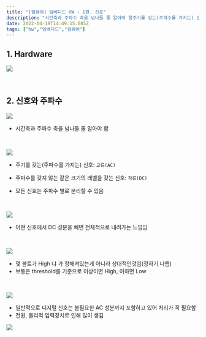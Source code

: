 ```yaml
---
title: "[펌웨어] 임베디드 HW - 1편. 신호"
description: "시간축과 주파수 축을 넘나들 줄 알아야 함주기를 갖는(주파수를 가지는) 신호: 교류(AC)주파수를 갖지 않는 같은 크기의 레벨을 갖는 신호:  직류(DC)  모든 신호는 주파수 별로 분리할 수 있음어떤 신호에서 DC 성분을 빼면 전체적으로 내려가는 느낌임  몇 볼트가 "
date: 2022-04-19T14:49:15.085Z
tags: ["hw","임베디드","펌웨어"]
---
```

## 1. Hardware
![](/images/9e7e1305-49bd-41f5-b2db-d7f68de6e745-image.png)



<br/>

## 2. 신호와 주파수
![](/images/711eca50-d85a-4f08-8fa4-0f68a3725ef9-image.png)

- 시간축과 주파수 축을 넘나들 줄 알아야 함

<br/>

![](/images/ddb9a705-3523-4623-a191-9232e914ee9c-image.png)

- 주기를 갖는(주파수를 가지는) 신호: `교류(AC)`
- 주파수를 갖지 않는 같은 크기의 레벨을 갖는 신호:  `직류(DC)`  

- 모든 신호는 주파수 별로 분리할 수 있음

<br/>

![](/images/897c7b84-89a8-441f-b913-11a0324d1cdc-image.png)
- 어떤 신호에서 DC 성분을 빼면 전체적으로 내려가는 느낌임  

<br/>

![](/images/d675730f-1c1e-49b3-b8e0-e804912b6f28-image.png)

- 몇 볼트가 High 냐 가 정해져있는게 아니라 상대적인것임(정하기 나름)
- 보통은 threshold를 기준으로 이상이면 High, 이하면 Low


<br/>

![](/images/f1b049ce-3415-4cdb-9ee2-1888d2939a29-image.png)

- 일반적으로 디지털 신호는 불필요한 AC 성분까지 포함하고 있어 처리가 꼭 필요함
- 전원, 물리적 입력장치로 인해 많이 생김



![](/images/2480f58a-6cad-4361-8b23-cf9f3fb967f2-image.png)

